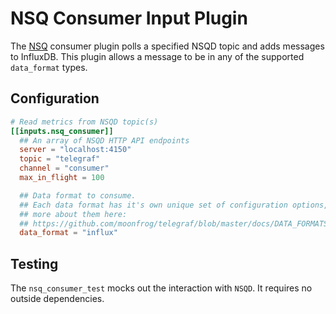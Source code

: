 # NSQ Consumer Input Plugin

The [NSQ](http://nsq.io/) consumer plugin polls a specified NSQD
topic and adds messages to InfluxDB. This plugin allows a message to be in any of the supported `data_format` types. 

## Configuration

```toml
# Read metrics from NSQD topic(s)
[[inputs.nsq_consumer]]
  ## An array of NSQD HTTP API endpoints
  server = "localhost:4150"
  topic = "telegraf"
  channel = "consumer"
  max_in_flight = 100

  ## Data format to consume.
  ## Each data format has it's own unique set of configuration options, read
  ## more about them here:
  ## https://github.com/moonfrog/telegraf/blob/master/docs/DATA_FORMATS_INPUT.md
  data_format = "influx"
```

## Testing
The `nsq_consumer_test` mocks out the interaction with `NSQD`. It requires no outside dependencies.
